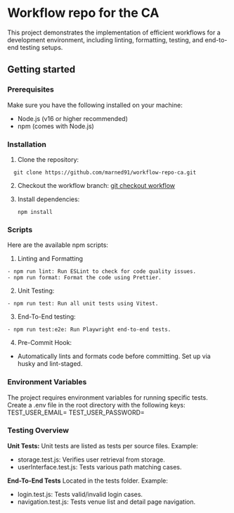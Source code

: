 # Workflow repo for the CA

This project demonstrates the implementation of efficient workflows for a development environment, including linting, formatting, testing, and end-to-end testing setups.

## Getting started

### Prerequisites

Make sure you have the following installed on your machine:

- Node.js (v16 or higher recommended)
- npm (comes with Node.js)

### Installation

1. Clone the repository:
 ```
   git clone https://github.com/marned91/workflow-repo-ca.git
   ```
2. Checkout the workflow branch:
   [git checkout workflow](https://github.com/marned91/workflow-repo-ca/tree/workflow)

3. Install dependencies:
   ```
   npm install
   ```

### Scripts

Here are the available npm scripts:

1. Linting and Formatting
```
- npm run lint: Run ESLint to check for code quality issues.
- npm run format: Format the code using Prettier.
```

2. Unit Testing:
```
- npm run test: Run all unit tests using Vitest.
```
3. End-To-End testing:
```
- npm run test:e2e: Run Playwright end-to-end tests.
```

4. Pre-Commit Hook:

- Automatically lints and formats code before committing. Set up via husky and lint-staged.

### Environment Variables

The project requires environment variables for running specific tests. Create a .env file in the root directory with the following keys:
TEST_USER_EMAIL=
TEST_USER_PASSWORD=

### Testing Overview

**Unit Tests:**
Unit tests are listed as tests per source files.
Example:

- storage.test.js: Verifies user retrieval from storage.
- userInterface.test.js: Tests various path matching cases.

**End-To-End Tests**
Located in the tests folder.
Example:

- login.test.js: Tests valid/invalid login cases.
- navigation.test.js: Tests venue list and detail page navigation.

